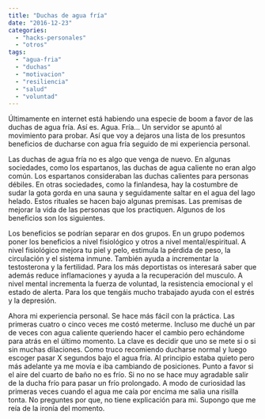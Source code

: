 ```yaml
---
title: "Duchas de agua fría"
date: "2016-12-23"
categories: 
  - "hacks-personales"
  - "otros"
tags: 
  - "agua-fria"
  - "duchas"
  - "motivacion"
  - "resiliencia"
  - "salud"
  - "voluntad"
---
```


Últimamente en internet está habiendo una especie de boom a favor de las duchas de agua fría. Así es. Agua. Fría... Un servidor se apuntó al movimiento para probar. Así que voy a dejaros una lista de los presuntos beneficios de ducharse con agua fría seguido de mi experiencia personal.

Las duchas de agua fría no es algo que venga de nuevo. En algunas sociedades, como los espartanos, las duchas de agua caliente no eran algo común. Los espartanos consideraban las duchas calientes para personas débiles. En otras sociedades, como la finlandesa, hay la costumbre de sudar la gota gorda en una sauna y seguidamente saltar en el agua del lago helado. Estos rituales se hacen bajo algunas premisas. Las premisas de mejorar la vida de las personas que los practiquen. Algunos de los beneficios son los siguientes.

Los beneficios se podrían separar en dos grupos. En un grupo podemos poner los beneficios a nivel fisiológico y otros a nivel mental/espiritual. A nivel fisiológico mejora tu piel y pelo, estimula la pérdida de peso, la circulación y el sistema inmune. También ayuda a incrementar la testosterona y la fertilidad. Para los más deportistas os interesará saber que además reduce inflamaciones y ayuda a la recuperación del musculo. A nivel mental incrementa la fuerza de voluntad, la resistencia emocional y el estado de alerta. Para los que tengáis mucho trabajado ayuda con el estrés y la depresión.

Ahora mi experiencia personal. Se hace más fácil con la práctica. Las primeras cuatro o cinco veces me costó meterme. Incluso me duché un par de veces con agua caliente queriendo hacer el cambio pero echándome para atrás en el último momento. La clave es decidir que uno se mete si o si sin muchas dilaciones. Como truco recomiendo ducharse normal y luego escoger pasar X segundos bajo el agua fría. Al principio estaba quieto pero más adelante ya me movía e iba cambiando de posiciones. Punto a favor si el aire del cuarto de baño no es frío. Si no no se hace muy agradable salir de la ducha frío para pasar un frío prolongado. A modo de curiosidad las primeras veces cuando el agua me caía por encima me salia una risilla tonta. No preguntes por que, no tiene explicación para mi. Supongo que me reía de la ironía del momento.
